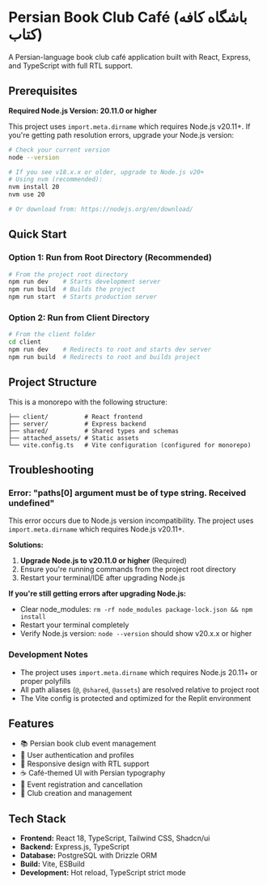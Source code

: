 # Persian Book Club Café (باشگاه کافه کتاب)

A Persian-language book club café application built with React, Express, and TypeScript with full RTL support.

## Prerequisites

**Required Node.js Version: 20.11.0 or higher**

This project uses `import.meta.dirname` which requires Node.js v20.11+. If you're getting path resolution errors, upgrade your Node.js version:

```bash
# Check your current version
node --version

# If you see v18.x.x or older, upgrade to Node.js v20+
# Using nvm (recommended):
nvm install 20
nvm use 20

# Or download from: https://nodejs.org/en/download/
```

## Quick Start

### Option 1: Run from Root Directory (Recommended)
```bash
# From the project root directory
npm run dev    # Starts development server
npm run build  # Builds the project
npm run start  # Starts production server
```

### Option 2: Run from Client Directory
```bash
# From the client folder
cd client
npm run dev    # Redirects to root and starts dev server
npm run build  # Redirects to root and builds project
```

## Project Structure

This is a monorepo with the following structure:
```
├── client/          # React frontend
├── server/          # Express backend
├── shared/          # Shared types and schemas
├── attached_assets/ # Static assets
└── vite.config.ts   # Vite configuration (configured for monorepo)
```

## Troubleshooting

### Error: "paths[0] argument must be of type string. Received undefined"

This error occurs due to Node.js version incompatibility. The project uses `import.meta.dirname` which requires Node.js v20.11+.

**Solutions:**
1. **Upgrade Node.js to v20.11.0 or higher** (Required)
2. Ensure you're running commands from the project root directory
3. Restart your terminal/IDE after upgrading Node.js

**If you're still getting errors after upgrading Node.js:**
- Clear node_modules: `rm -rf node_modules package-lock.json && npm install`
- Restart your terminal completely
- Verify Node.js version: `node --version` should show v20.x.x or higher

### Development Notes

- The project uses `import.meta.dirname` which requires Node.js 20.11+ or proper polyfills
- All path aliases (`@`, `@shared`, `@assets`) are resolved relative to project root
- The Vite config is protected and optimized for the Replit environment

## Features

- 📚 Persian book club event management
- 🔐 User authentication and profiles
- 📱 Responsive design with RTL support
- ☕ Café-themed UI with Persian typography
- 🎯 Event registration and cancellation
- 👥 Club creation and management

## Tech Stack

- **Frontend:** React 18, TypeScript, Tailwind CSS, Shadcn/ui
- **Backend:** Express.js, TypeScript
- **Database:** PostgreSQL with Drizzle ORM
- **Build:** Vite, ESBuild
- **Development:** Hot reload, TypeScript strict mode